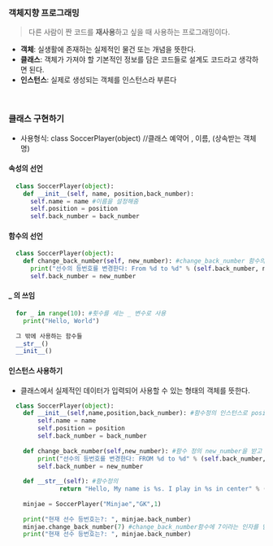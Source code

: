 ### 객체지향 프로그래밍
> 다른 사람이 짠 코드를 **재사용**하고 싶을 때 사용하는 프로그래밍이다.   
- **객체**: 실생활에 존재하는 실제적인 물건 또는 개념을 뜻한다.  
- **클래스**: 객체가 가져야 할 기본적인 정보를 담은 코드들로 설계도 코드라고 생각하면 된다.  
- **인스턴스**: 실제로 생성되는 객체를 인스턴스라 부른다  
<br>

### 클래스 구현하기
- 사용형식: class SoccerPlayer(object)  //클래스 예약어 , 이름, (상속받는 객체명)  

#### 속성의 선언
```python
  class SoccerPlayer(object):
    def __init__(self, name, position,back_number):
      self.name = name #이름을 설정해줌
      self.position = position
      self.back_number = back_number
```

#### 함수의 선언
```python
  class SoccerPlayer(object):
    def change_back_number(self, new_number): #change_back_number 함수의 정의를 해놓음
      print("선수의 등번호를 변경한다: From %d to %d" % (self.back_number, new_number))
      self.back_number = new_number
```

#### _ 의 쓰임
```python
  for _ in range(10): #횟수를 세는 _ 변수로 사용
    print("Hello, World")
    
  그 밖에 사용하는 함수들
  __str__()
  __init__()
```

#### 인스턴스 사용하기
- 클래스에서 실제적인 데이터가 입력되어 사용할 수 있는 형태의 객체를 뜻한다.  
```python
  class SoccerPlayer(object):
    def __init__(self,name,position,back_number): #함수정의 인스턴스로 position,back_number을 받고 있다.
        self.name = name
        self.position = position
        self.back_number = back_number
        
    def change_back_number(self,new_number): #함수 정의 new_number을 받고 있다.
        print("선수의 등번호를 변경한다: FROM %d to %d" % (self.back_number,new_number))
        self.back_number = new_number
        
    def __str__(self): #함수정의
              return "Hello, My name is %s. I play in %s in center" % (self.name,self.position)
              
    minjae = SoccerPlayer("Minjae","GK",1)
    
    print("현재 선수 등번호는?: ", minjae.back_number)
    minjae.change_back_number(7) #change_back_number함수에 7이라는 인자를 넘긴다. 그럼 7이 new_number로 들어가게 된다..
    print("현재 선수 등번호는?: ", minjae.back_number)
```
